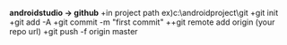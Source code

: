 **androidstudio -> github**
+in project path ex)c:\androidproject\git 
+git init
+git add -A
+git commit -m "first commit"
++git remote add origin (your repo url)
+git push -f origin master
